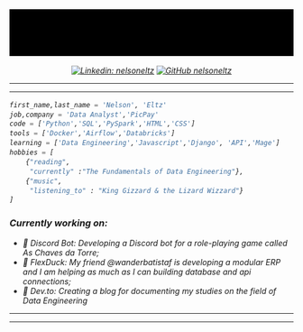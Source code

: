 <div align = 'center'>
 <img src='name.gif'>
 </div>

<div >
<em align='center'>

[![Linkedin: nelsoneltz](https://img.shields.io/badge/-nelsoneltz-blue?style=flat-square&logo=Linkedin&logoColor=white&link=https://www.linkedin.com/in/thaianebraga/)](https://www.linkedin.com/in/nelsoneltz/)
[![GitHub nelsoneltz](https://img.shields.io/github/followers/nelsoneltz?label=follow&style=social)](https://github.com/nelsoneltz)

</div>

---
---

<!-- <div >
<img src="intro.gif" align = 'right' height=400>
</div> -->

<div ><em align = 'left'>

```python
first_name,last_name = 'Nelson', 'Eltz'
job,company = 'Data Analyst','PicPay'
code = ['Python','SQL','PySpark','HTML','CSS']
tools = ['Docker','Airflow','Databricks']
learning = ['Data Engineering','Javascript','Django', 'API','Mage']
hobbies = [
    {"reading",
     "currently" :"The Fundamentals of Data Engineering"},
    {"music",
     "listening_to" : "King Gizzard & the Lizard Wizzard"}
]
```

</div>

### Currently working on:
- 🤖 Discord Bot: Developing a Discord bot for a role-playing game called As Chaves da Torre;
- 🦆 FlexDuck: My friend @wanderbatistaf is developing a modular ERP and I am helping as much as I can building database and api connections;
- 📕 Dev.to: Creating a blog for documenting my studies on the field of Data Engineering


---
---
